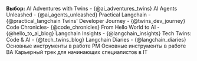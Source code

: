 **Выбор:** AI Adventures with Twins - {@ai_adventures_twins}
AI Agents Unleashed - {@ai_agents_unleashed}
Practical Langchain - {@practical_langchain
Twins' Developer Journey - {@twins_dev_journey}
Code Chronicles- {@code_chronicles}
From Hello World to AI - {@hello_to_ai_blog}
Langchain Insights - {@langchain_insights}
Tech Twins: Code & AI - {@tech_twins_blog}
Langchain Diaries - {@langchain_diaries}
Основные инструменты в работе PM
Основные инструменты в работе BA
Карьерный трек для начинающих специалистов в IT
